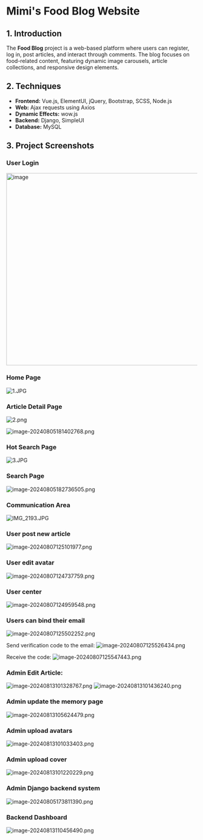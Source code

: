 # Mimi's Food Blog Website

## 1. Introduction

The **Food Blog** project is a web-based platform where users can register, log in, post articles, and interact through comments. The blog focuses on food-related content, featuring dynamic image carousels, article collections, and responsive design elements.

## 2. Techniques

- **Frontend:** Vue.js, ElementUI, jQuery, Bootstrap, SCSS, Node.js
- **Web:** Ajax requests using Axios
- **Dynamic Effects:** wow.js
- **Backend:** Django, SimpleUI
- **Database:** MySQL

## 3. Project Screenshots

### User Login
<img width="508" alt="image" src="https://github.com/user-attachments/assets/46f999b6-6170-48cd-9aa8-a1a73299b741">


### Home Page
![1.JPG](..%2F..%2F..%2F%E6%88%AA%E5%9B%BE%2F1.JPG)

### Article Detail Page
![2.png](..%2F..%2F..%2F%E6%88%AA%E5%9B%BE%2F2.png)

![image-20240805181402768.png](..%2F..%2F..%2F..%2FLibrary%2FApplication%20Support%2Ftypora-user-images%2Fimage-20240805181402768.png)

### Hot Search Page
![3.JPG](..%2F..%2F..%2F%E6%88%AA%E5%9B%BE%2F3.JPG)

### Search Page
![image-20240805182736505.png](..%2F..%2F..%2F..%2FLibrary%2FApplication%20Support%2Ftypora-user-images%2Fimage-20240805182736505.png)

### Communication Area
![IMG_2193.JPG](..%2F..%2F..%2F..%2FDownloads%2FIMG_2193.JPG)

### User post new article
![image-20240807125101977.png](..%2F..%2F..%2F..%2FLibrary%2FApplication%20Support%2Ftypora-user-images%2Fimage-20240807125101977.png)

### User edit avatar
![image-20240807124737759.png](..%2F..%2F..%2F..%2FLibrary%2FApplication%20Support%2Ftypora-user-images%2Fimage-20240807124737759.png)

### User center
![image-20240807124959548.png](..%2F..%2F..%2F..%2FLibrary%2FApplication%20Support%2Ftypora-user-images%2Fimage-20240807124959548.png)

### Users can bind their email
![image-20240807125502252.png](..%2F..%2F..%2F..%2FLibrary%2FApplication%20Support%2Ftypora-user-images%2Fimage-20240807125502252.png)

Send verification code to the email:
![image-20240807125526434.png](..%2F..%2F..%2F..%2FLibrary%2FApplication%20Support%2Ftypora-user-images%2Fimage-20240807125526434.png)

Receive the code:
![image-20240807125547443.png](..%2F..%2F..%2F..%2FLibrary%2FApplication%20Support%2Ftypora-user-images%2Fimage-20240807125547443.png)

### Admin Edit Article:
![image-20240813101328767.png](..%2F..%2F..%2F..%2FLibrary%2FApplication%20Support%2Ftypora-user-images%2Fimage-20240813101328767.png)
![image-20240813101436240.png](..%2F..%2F..%2F..%2FLibrary%2FApplication%20Support%2Ftypora-user-images%2Fimage-20240813101436240.png)

### Admin update the memory page
![image-20240813105624479.png](..%2F..%2F..%2F..%2FLibrary%2FApplication%20Support%2Ftypora-user-images%2Fimage-20240813105624479.png)

### Admin upload avatars
![image-20240813101033403.png](..%2F..%2F..%2F..%2FLibrary%2FApplication%20Support%2Ftypora-user-images%2Fimage-20240813101033403.png)

### Admin upload cover
![image-20240813101220229.png](..%2F..%2F..%2F..%2FLibrary%2FApplication%20Support%2Ftypora-user-images%2Fimage-20240813101220229.png)

### Admin Django backend system
![image-20240805173811390.png](..%2F..%2F..%2F..%2FLibrary%2FApplication%20Support%2Ftypora-user-images%2Fimage-20240805173811390.png)

### Backend Dashboard
![image-20240813110456490.png](..%2F..%2F..%2F..%2FLibrary%2FApplication%20Support%2Ftypora-user-images%2Fimage-20240813110456490.png)
